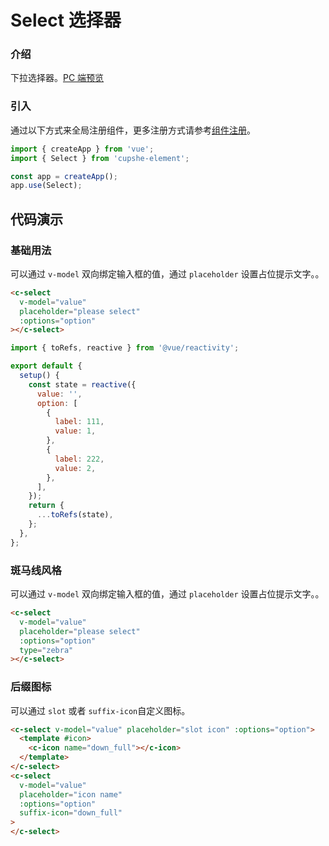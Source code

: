 # Select 选择器

### 介绍

下拉选择器。[PC 端预览](/mobile.html#/select)

### 引入

通过以下方式来全局注册组件，更多注册方式请参考[组件注册](#/zh-CN/advanced-usage#zu-jian-zhu-ce)。

```js
import { createApp } from 'vue';
import { Select } from 'cupshe-element';

const app = createApp();
app.use(Select);
```

## 代码演示

### 基础用法

可以通过 `v-model` 双向绑定输入框的值，通过 `placeholder` 设置占位提示文字。。

```html
<c-select
  v-model="value"
  placeholder="please select"
  :options="option"
></c-select>
```

```js
import { toRefs, reactive } from '@vue/reactivity';

export default {
  setup() {
    const state = reactive({
      value: '',
      option: [
        {
          label: 111,
          value: 1,
        },
        {
          label: 222,
          value: 2,
        },
      ],
    });
    return {
      ...toRefs(state),
    };
  },
};
```

### 斑马线风格

可以通过 `v-model` 双向绑定输入框的值，通过 `placeholder` 设置占位提示文字。。

```html
<c-select
  v-model="value"
  placeholder="please select"
  :options="option"
  type="zebra"
></c-select>
```

### 后缀图标

可以通过 `slot` 或者 `suffix-icon`自定义图标。

```html
<c-select v-model="value" placeholder="slot icon" :options="option">
  <template #icon>
    <c-icon name="down_full"></c-icon>
  </template>
</c-select>
<c-select
  v-model="value"
  placeholder="icon name"
  :options="option"
  suffix-icon="down_full"
>
</c-select>
```
